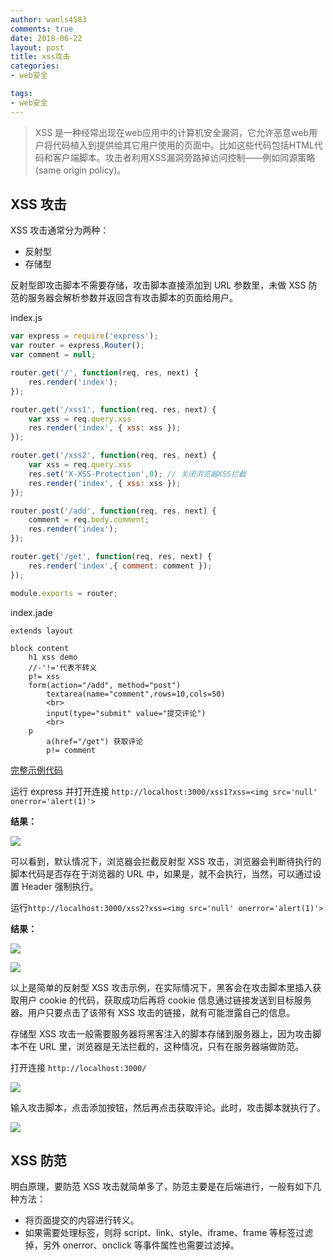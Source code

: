 ```yaml
---
author: wanls4583
comments: true
date: 2018-06-22
layout: post
title: xss攻击
categories:
- web安全

tags:
- web安全
---
```


> XSS 是一种经常出现在web应用中的计算机安全漏洞，它允许恶意web用户将代码植入到提供给其它用户使用的页面中。比如这些代码包括HTML代码和客户端脚本。攻击者利用XSS漏洞旁路掉访问控制——例如同源策略(same origin policy)。

## XSS 攻击

XSS 攻击通常分为两种：
- 反射型
- 存储型

反射型即攻击脚本不需要存储，攻击脚本直接添加到 URL 参数里，未做 XSS 防范的服务器会解析参数并返回含有攻击脚本的页面给用户。

index.js

```javascript
var express = require('express');
var router = express.Router();
var comment = null;

router.get('/', function(req, res, next) {
    res.render('index');
});

router.get('/xss1', function(req, res, next) {
	var xss = req.query.xss
    res.render('index', { xss: xss });
});

router.get('/xss2', function(req, res, next) {
	var xss = req.query.xss
	res.set('X-XSS-Protection',0); // 关闭浏览器XSS拦截
    res.render('index', { xss: xss });
});

router.post('/add', function(req, res, next) {
	comment = req.body.comment;
    res.render('index');
});

router.get('/get', function(req, res, next) {
    res.render('index',{ comment: comment });
});

module.exports = router;
```

index.jade

```
extends layout

block content
	h1 xss demo
	//-'!='代表不转义
	p!= xss
	form(action="/add", method="post")
		textarea(name="comment",rows=10,cols=50)
		<br>
		input(type="submit" value="提交评论")
		<br>
	p
		a(href="/get") 获取评论
		p!= comment
```

[完整示例代码](https://github.com/wanls4583/wanls4583.github.io/tree/master/code/web安全/xss/)

运行 express 并打开连接 `http://localhost:3000/xss1?xss=<img src='null' onerror='alert(1)'>`

**结果：**

![](https://wanls4583.github.io/images/posts/web安全/xss攻击-1.png)

可以看到，默认情况下，浏览器会拦截反射型 XSS 攻击，浏览器会判断待执行的脚本代码是否存在于浏览器的 URL 中，如果是，就不会执行，当然，可以通过设置 Header 强制执行。

运行`http://localhost:3000/xss2?xss=<img src='null' onerror='alert(1)'>`

**结果：**

![](https://wanls4583.github.io/images/posts/web安全/xss攻击-2.png)

![](https://wanls4583.github.io/images/posts/web安全/xss攻击-3.png)

以上是简单的反射型 XSS 攻击示例，在实际情况下，黑客会在攻击脚本里插入获取用户 cookie 的代码，获取成功后再将 cookie 信息通过链接发送到目标服务器。用户只要点击了该带有 XSS 攻击的链接，就有可能泄露自己的信息。

存储型 XSS 攻击一般需要服务器将黑客注入的脚本存储到服务器上，因为攻击脚本不在 URL 里，浏览器是无法拦截的，这种情况，只有在服务器端做防范。

打开连接 `http://localhost:3000/`

![](https://wanls4583.github.io/images/posts/web安全/xss攻击-4.png)

输入攻击脚本，点击添加按钮，然后再点击获取评论。此时，攻击脚本就执行了。

![](https://wanls4583.github.io/images/posts/web安全/xss攻击-5.png)

## XSS 防范

明白原理，要防范 XSS 攻击就简单多了，防范主要是在后端进行，一般有如下几种方法：
- 将页面提交的内容进行转义。
- 如果需要处理标签，则将 script、link、style、iframe、frame 等标签过滤掉，另外 onerror、onclick 等事件属性也需要过滤掉。